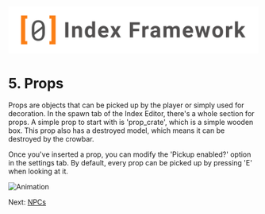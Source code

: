 ![Index Framework Banner](../images/ifw/banner.png)
# 5. Props
Props are objects that can be picked up by the player or simply used for decoration. In the spawn tab of the Index Editor, there's a whole section for props. A simple prop to start with is 'prop_crate', which is a simple wooden box. This prop also has a destroyed model, which means it can be destroyed by the crowbar.

Once you've inserted a prop, you can modify the 'Pickup enabled?' option in the settings tab. By default, every prop can be picked up by pressing 'E' when looking at it.

![Animation](../images/ifw/prop_crate.gif)

Next: [NPCs](/ifw/6_npcs)